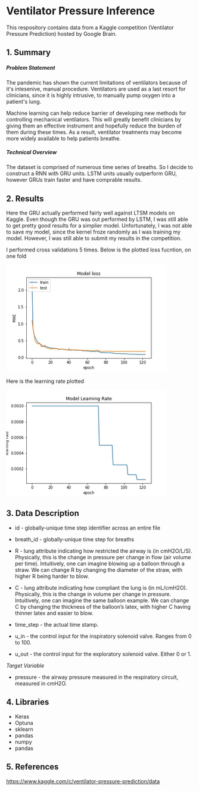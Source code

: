 # Ventilator Pressure Inference 


This respository contains data from a Kaggle competition 
(Ventilator Pressure Prediction) hosted by Google Brain.

## 1. Summary 

##### Problem Statement

The pandemic has shown the current limitations of ventilators because of it's intesenive, manual procedure. 
Ventilators are used as a last resort for clinicians, since it is highly intrusive, to manually pump oxygen into a patient's lung. 


Machine learning can help reduce barrier of developing new methods for controlling mechanical ventilators. 
This will greatly benefit clinicians by giving them an effective instrument and hopefully reduce the burden of them during these times.
 As a result, ventilator treatments may become more widely available to help patients breathe.

##### Technical Overview
The dataset is comprised of numerous time series of breaths. So I decide to construct a RNN with GRU units. LSTM units usually outperform GRU, however
GRUs train faster and have comprable results. 

## 2. Results
Here the GRU actually performed fairly well against LTSM models on Kaggle. Even though the GRU was out performed by LSTM, I was still able to get pretty good results for a simplier model. Unfortunately, I was not able to save my model, since the kernel froze randomly as I was training my model. However, I was still able to submit my results in the competition. 

I performed cross validations 5 times. Below is the plotted loss fucntion, on one fold


![Loss Function](https://github.com/victorvvu/Google_Ventilator_RNN/blob/main/data_set_imgs/fig%20(3).jpg?raw=true)

Here is the learning rate plotted


![Learning Rate](https://github.com/victorvvu/Google_Ventilator_RNN/blob/main/data_set_imgs/fig2%20(1).jpg?raw=true)

  
## 3. Data Description

- id - globally-unique time step identifier across an entire file

- breath_id - globally-unique time step for breaths

- R - lung attribute indicating how restricted the airway is (in cmH2O/L/S). Physically, this is the change in pressure per change in flow (air volume per time). Intuitively, one can imagine blowing up a balloon through a straw. We can change R by changing the diameter of the straw, with higher R being harder to blow.

- C - lung attribute indicating how compliant the lung is (in mL/cmH2O). Physically, this is the change in volume per change in pressure. Intuitively, one can imagine the same balloon example. We can change C by changing the thickness of the balloon’s latex, with higher C having thinner latex and easier to blow.

- time_step - the actual time stamp.

- u_in - the control input for the inspiratory solenoid valve. Ranges from 0 to 100.

- u_out - the control input for the exploratory solenoid valve. Either 0 or 1.

*Target Variable*
- pressure - the airway pressure measured in the respiratory circuit, measured in cmH2O.

  
## 4. Libraries

- Keras
- Optuna
- sklearn
- pandas
- numpy
- pandas 
## 5. References

https://www.kaggle.com/c/ventilator-pressure-prediction/data
